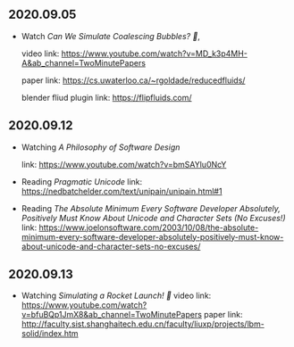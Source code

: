 2020.09.05
---

- Watch *Can We Simulate Coalescing Bubbles? 🌊*,

  video link: <https://www.youtube.com/watch?v=MD_k3p4MH-A&ab_channel=TwoMinutePapers>
  
  paper link: <https://cs.uwaterloo.ca/~rgoldade/reducedfluids/>
  
  blender fliud plugin link: <https://flipfluids.com/>

2020.09.12
---
- Watching *A Philosophy of Software Design*
  
  link: <https://www.youtube.com/watch?v=bmSAYlu0NcY>

- Reading *Pragmatic Unicode*
  link: <https://nedbatchelder.com/text/unipain/unipain.html#1>

- Reading *The Absolute Minimum Every Software Developer Absolutely, Positively Must Know About Unicode and Character Sets (No Excuses!)*
  link: <https://www.joelonsoftware.com/2003/10/08/the-absolute-minimum-every-software-developer-absolutely-positively-must-know-about-unicode-and-character-sets-no-excuses/>

2020.09.13
---
- Watching *Simulating a Rocket Launch! 🚀*
  video link: <https://www.youtube.com/watch?v=bfuBQp1JmX8&ab_channel=TwoMinutePapers>
  paper link: <http://faculty.sist.shanghaitech.edu.cn/faculty/liuxp/projects/lbm-solid/index.htm>